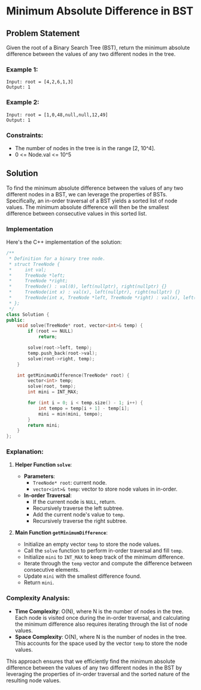 # Minimum Absolute Difference in BST

## Problem Statement

Given the root of a Binary Search Tree (BST), return the minimum absolute difference between the values of any two different nodes in the tree.

### Example 1:

```
Input: root = [4,2,6,1,3]
Output: 1
```

### Example 2:

```
Input: root = [1,0,48,null,null,12,49]
Output: 1
```

### Constraints:

- The number of nodes in the tree is in the range [2, 10^4].
- 0 <= Node.val <= 10^5

## Solution

To find the minimum absolute difference between the values of any two different nodes in a BST, we can leverage the properties of BSTs. Specifically, an in-order traversal of a BST yields a sorted list of node values. The minimum absolute difference will then be the smallest difference between consecutive values in this sorted list.

### Implementation

Here's the C++ implementation of the solution:

```cpp
/**
 * Definition for a binary tree node.
 * struct TreeNode {
 *     int val;
 *     TreeNode *left;
 *     TreeNode *right;
 *     TreeNode() : val(0), left(nullptr), right(nullptr) {}
 *     TreeNode(int x) : val(x), left(nullptr), right(nullptr) {}
 *     TreeNode(int x, TreeNode *left, TreeNode *right) : val(x), left(left), right(right) {}
 * };
 */
class Solution {
public:
    void solve(TreeNode* root, vector<int>& temp) {
        if (root == NULL)
            return;

        solve(root->left, temp);
        temp.push_back(root->val);
        solve(root->right, temp);
    }

    int getMinimumDifference(TreeNode* root) {
        vector<int> temp;
        solve(root, temp);
        int mini = INT_MAX;

        for (int i = 0; i < temp.size() - 1; i++) {
            int tempo = temp[i + 1] - temp[i];
            mini = min(mini, tempo);
        }
        return mini;
    }
};
```

### Explanation:

1. **Helper Function `solve`**:
   - **Parameters**:
     - `TreeNode* root`: current node.
     - `vector<int>& temp`: vector to store node values in in-order.
   - **In-order Traversal**:
     - If the current node is `NULL`, return.
     - Recursively traverse the left subtree.
     - Add the current node's value to `temp`.
     - Recursively traverse the right subtree.

2. **Main Function `getMinimumDifference`**:
   - Initialize an empty vector `temp` to store the node values.
   - Call the `solve` function to perform in-order traversal and fill `temp`.
   - Initialize `mini` to `INT_MAX` to keep track of the minimum difference.
   - Iterate through the `temp` vector and compute the difference between consecutive elements.
   - Update `mini` with the smallest difference found.
   - Return `mini`.

### Complexity Analysis:

- **Time Complexity**: O(N), where N is the number of nodes in the tree. Each node is visited once during the in-order traversal, and calculating the minimum difference also requires iterating through the list of node values.
- **Space Complexity**: O(N), where N is the number of nodes in the tree. This accounts for the space used by the vector `temp` to store the node values.

This approach ensures that we efficiently find the minimum absolute difference between the values of any two different nodes in the BST by leveraging the properties of in-order traversal and the sorted nature of the resulting node values.